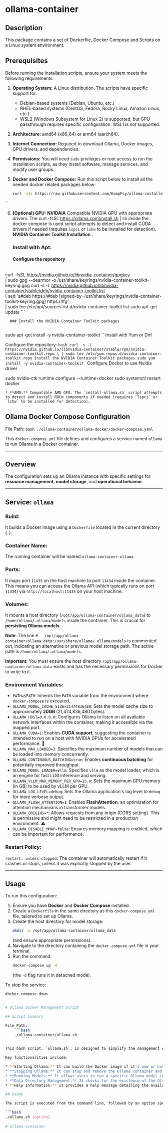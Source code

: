 # ollama-container

## Description
This package contains a set of Dockerfile, Docker Compose and Scripts on a Linux system environment.

## Prerequisites
Before running the installation scripts, ensure your system meets the following requirements:

1.  **Operating System:** A Linux distribution. The scripts have specific support for:
    * Debian-based systems (Debian, Ubuntu, etc.)
    * RHEL-based systems (CentOS, Fedora, Rocky Linux, Amazon Linux, etc.)
    * WSL2 (Windows Subsystem for Linux 2) is supported, but GPU passthrough requires specific configuration. WSL1 is *not* supported.
2.  **Architecture:** amd64 (x86_64) or arm64 (aarch64).
3.  **Internet Connection:** Required to download Ollama, Docker images, GPU drivers, and dependencies.
4.  **Permissions:** You will need `sudo` privileges or root access to run the installation scripts, as they install software, manage services, and modify user groups.
5.  **Docker and Docker Compose:** Run this script below to install all the needed docker related packages below:

    ```bash
    curl -sSL https://raw.githubusercontent.com/KompPsy/ollama-installation/main/install-docker.sh | sudo bash 
 ``

6.  **(Optional) GPU:**
     **NVIDAIA** Compatible NVIDIA GPU with appropriate drivers. The curl -fsSL https://ollama.com/install.sh | sh inside the docker compose is used script attempts to detect and install CUDA drivers if needed (requires `lspci` or `lshw` to be installed for detection).
     **NVIDIA Container Toolkit Installation** :
      ### Install with Apt:
      #### Configure the repository

    ```bash
   curl -fsSL https://nvidia.github.io/libnvidia-container/gpgkey \
    | sudo gpg --dearmor -o /usr/share/keyrings/nvidia-container-toolkit-keyring.gpg
   curl -s -L https://nvidia.github.io/libnvidia-container/stable/deb/nvidia-container-toolkit.list \
    | sed 's#deb https://#deb [signed-by=/usr/share/keyrings/nvidia-container-toolkit-keyring.gpg] https://#g' \
    | sudo tee /etc/apt/sources.list.d/nvidia-container-toolkit.list
   sudo apt-get update
        ```

      ### Install the NVIDIA Container Toolkit packages
        ```
sudo apt-get install -y nvidia-container-toolkit
   ``
Install with Yum or Dnf

Configure the repository:
    ```bash
curl -s -L https://nvidia.github.io/libnvidia-container/stable/rpm/nvidia-container-toolkit.repo \
    | sudo tee /etc/yum.repos.d/nvidia-container-toolkit.repo
Install the NVIDIA Container Toolkit packages
sudo yum install -y nvidia-container-toolkit
    ```
Configure Docker to use Nvidia driver

sudo nvidia-ctk runtime configure --runtime=docker
sudo systemctl restart docker

    * **AMD:** Compatible AMD GPU. The `install-ollama.sh` script attempts to detect and install ROCm components if needed (requires `lspci` or `lshw` to be installed for detection).
      
## Ollama Docker Compose Configuration

File Path:
    ```bash
    ./ollama-container/ollama-docker/docker-compose.yaml
        ```

This `docker-compose.yml` file defines and configures a service named `ollama` to run Ollama in a Docker container.

---
## Overview
The configuration sets up an Ollama instance with specific settings for **resource management**, **model storage**, and **operational behavior**.

---
## Service: `ollama`

### Build:
It builds a Docker image using a `Dockerfile` located in the current directory (`.`).

### Container Name:
The running container will be named `ollama-container-ollama`.

### Ports:
It maps port `11435` on the host machine to port `11434` inside the container. This means you can access the Ollama API (which typically runs on port `11434`) via `http://localhost:11435` on your host machine.

### Volumes:
It mounts a host directory (`/opt/app/ollama-container/ollama_data`) to `/home/ollama/.ollama/models` inside the container. This is crucial for **persisting Ollama models**.

**Note**: The line `# - /opt/app/ollama-container/ollama_data:/usr/share/ollama/.ollama/models` is commented out, indicating an alternative or previous model storage path. The active path is `/home/ollama/.ollama/models`.

**Important**: You must ensure the host directory `/opt/app/ollama-container/ollama_data` exists and has the necessary permissions for Docker to write to it.

### Environment Variables:
* `PATH=$PATH`: Inherits the `PATH` variable from the environment where `docker-compose` is executed.
* `OLLAMA_MODEL_CACHE_SIZE=21474836480`: Sets the model cache size to approximately **20GB** (21,474,836,480 bytes).
* `OLLAMA_HOST=0.0.0.0`: Configures Ollama to listen on all available network interfaces within the container, making it accessible via the mapped port.
* `OLLAMA_CUDA=1`: Enables **CUDA support**, suggesting the container is intended to run on a host with NVIDIA GPUs for accelerated performance. 🚀
* `OLLAMA_MAX_LOADED=2`: Specifies the maximum number of models that can be loaded into memory concurrently.
* `OLLAMA_CONTINUOUS_BATCHING=true`: Enables **continuous batching** for potentially improved throughput.
* `OLLAMA_MODEL_LOADER=vllm`: Specifies `vllm` as the model loader, which is an engine for fast LLM inference and serving.
* `OLLAMA_VLLM_MAX_MEMORY_PER_GPU=15.9`: Sets the maximum GPU memory (in GB) to be used by vLLM per GPU.
* `OLLAMA_LOG_LEVEL=debug`: Sets the Ollama application's log level to `debug` for more verbose output.
* `OLLAMA_FLASH_ATTENTION=1`: Enables **FlashAttention**, an optimization for attention mechanisms in transformer models.
* `OLLAMA_ORIGINS=*`: Allows requests from any origin (CORS setting). This is permissive and might need to be restricted in a production environment. ⚠️
* `OLLAMA_DISABLE_MMAP=false`: Ensures memory mapping is enabled, which can be important for performance.

### Restart Policy:
`restart: unless-stopped`: The container will automatically restart if it crashes or stops, unless it was explicitly stopped by the user.

---
## Usage
To run this configuration:

1.  Ensure you have **Docker** and **Docker Compose** installed.
2.  Create a `Dockerfile` in the same directory as this `docker-compose.yml` file, tailored to set up Ollama.
3.  Create the host directory for model storage:
    ```bash
    mkdir -p /opt/app/ollama-container/ollama_data
    ```
    (and ensure appropriate permissions).
4.  Navigate to the directory containing the `docker-compose.yml` file in your terminal.
5.  Run the command:
    ```bash
    docker-compose up -d
    ```
    (the `-d` flag runs it in detached mode).

To stop the service:

```bash
docker-compose down


# Ollama Docker Management Script

## Script Summary

File Path:
    ```bash
    ./ollama-container/ollama.sh
        ```

This bash script, `ollama.sh`, is designed to simplify the management of an Ollama instance running inside a Docker container. It provides commands to start, stop, and interact with the Ollama service. The script ensures that the necessary data directory for Ollama models exists and attempts to set appropriate permissions. It utilizes a Docker Compose file located at `./ollama-docker/docker-compose.yaml` to define and manage the Ollama service.

Key functionalities include:

* **Starting Ollama:** It can build the Docker image if it's new or has changed and then start the Ollama container in detached mode.
* **Stopping Ollama:** It can stop and remove the Ollama container and its associated network, while preserving the model data stored in a volume.
* **Running Models:** It allows users to run a specific Ollama model in an interactive session within the running container.
* **Data Directory Management:** It checks for the existence of the Ollama data directory (`/opt/app/ollama-container/ollama_data`) and creates it if it's missing, also attempting to set the correct ownership.
* **Help Information:** It provides a help message detailing the available commands and their usage.

## Usage

The script is executed from the command line, followed by an option specifying the desired action.

```bash
./ollama.sh [option]
        ```
# ollama-container
